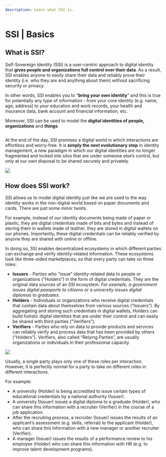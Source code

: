 ```yaml
---
description: Learn what SSI is.
---
```


# SSI | Basics

## What is SSI?

Self-Sovereign Identity (SSI) is a user-centric approach to digital identity that **gives people and organizations full control over their data**. As a result, SSI enables anyone to easily share their data and reliably prove their identity (i.e. who they are and anything about them) without sacrificing security or privacy.&#x20;

In other words, SSI enables you to “**bring your own identity**” and this is true for potentially any type of information  - from your core identity (e.g. name, age, address) to your education and work records, your health and insurance data, bank account and financial information, etc.

Moreover, SSI can be used to model the **digital identities of people,** **organizations** and **things**.

<img src="https://images.squarespace-cdn.com/content/v1/609c0ddf94bcc0278a7cbdb4/1646980496616-OXAC92MCIEPEILWNAWXC/Screenshot+2022-03-02+at+22.00.20.png?format=1500w" alt="" data-size="original">

At the end of the day, SSI promises a digital world in which interactions are effortless and worry-free. It is **simply the next evolutionary step** in identity management, a new paradigm in which our digital identities are no longer fragmented and locked into silos that are under someone else’s control, but only at our own disposal to be shared securely and privately.

![](<../../../.gitbook/assets/Screenshot 2022-03-10 at 12.16.15.png>)

## How does SSI work?

SSI allows us to model digital identity just like we are used to the way identity works in the non-digital world based on paper documents and cards. There are just some minor twists.

For example, instead of our identity documents being made of paper or plastic, they are digital credentials made of bits and bytes and instead of storing them in wallets made of leather, they are stored in digital wallets on our phones. Importantly, these digital credentials can be reliably verified by anyone they are shared with online or offline.

In doing so, SSI enables decentralized ecosystems in which different parties can exchange and verify identity-related information. These ecosystems look like three-sided marketplaces, so that every party can take on three roles:

* **Issuers** - Parties who “issue” identity-related data to people or organizations (“Holders”) in the form of digital credentials. They are the original data sources of an SSI ecosystem.  _For example, a government issues digital passports to citizens or a university issues digital diplomas to graduates._
* **Holders** - Individuals or organizations who receive digital credentials that contain data about themselves from various sources (“Issuers”). By aggregating and storing such credentials in digital wallets, Holders can build holistic digital identities that are under their control and can easily be shared with third parties ("Verifiers").
* **Verifiers** - Parties who rely on data to provide products and services can reliably verify and process data that has been provided by others (“Holders”). Verifiers, also called “Relying Parties”, are usually organizations or individuals in their professional capacity.

![](https://images.squarespace-cdn.com/content/v1/609c0ddf94bcc0278a7cbdb4/5611be1d-4109-454f-89ea-c106c4f406ce/Screenshot+2022-03-06+at+17.51.47.png?format=2500w)

Usually, a single party plays only one of these roles per interaction. However, it is perfectly normal for a party to take on different roles in different interactions.

For example:

* A university (Holder) is being accredited to issue certain types of educational credentials by a national authority (Issuer).
* A university (Issuer) issues a digital diploma to a graduate (Holder), who can share this information with a recruiter (Verifier) in the course of a job application.
* After the recruiting process, a recruiter (Issuer) issues the results of an applicant’s assessment (e.g. skills, referral) to the applicant (Holder), who can share this information with a new manager or another recruiter (Verifier).
* A manager (Issuer) issues the results of a performance review to his employee (Holder) who can share this information with HR (e.g. to improve talent development programs).
